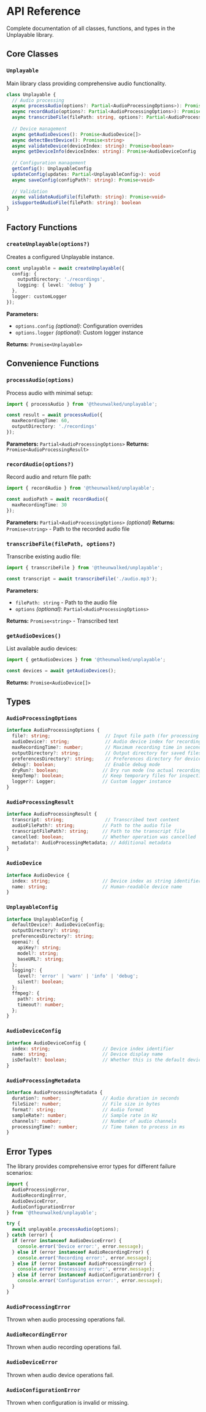 # API Reference

Complete documentation of all classes, functions, and types in the Unplayable library.

## Core Classes

### `Unplayable`

Main library class providing comprehensive audio functionality.

```typescript
class Unplayable {
  // Audio processing
  async processAudio(options?: Partial<AudioProcessingOptions>): Promise<AudioProcessingResult>
  async recordAudio(options?: Partial<AudioProcessingOptions>): Promise<string>
  async transcribeFile(filePath: string, options?: Partial<AudioProcessingOptions>): Promise<string>
  
  // Device management
  async getAudioDevices(): Promise<AudioDevice[]>
  async detectBestDevice(): Promise<string>
  async validateDevice(deviceIndex: string): Promise<boolean>
  async getDeviceInfo(deviceIndex: string): Promise<AudioDeviceConfig | null>
  
  // Configuration management
  getConfig(): UnplayableConfig
  updateConfig(updates: Partial<UnplayableConfig>): void
  async saveConfig(configPath?: string): Promise<void>
  
  // Validation
  async validateAudioFile(filePath: string): Promise<void>
  isSupportedAudioFile(filePath: string): boolean
}
```

## Factory Functions

### `createUnplayable(options?)`

Creates a configured Unplayable instance.

```typescript
const unplayable = await createUnplayable({
  config: {
    outputDirectory: './recordings',
    logging: { level: 'debug' }
  },
  logger: customLogger
});
```

**Parameters:**
- `options.config` *(optional)*: Configuration overrides
- `options.logger` *(optional)*: Custom logger instance

**Returns:** `Promise<Unplayable>`

## Convenience Functions

### `processAudio(options)`

Process audio with minimal setup:

```typescript
import { processAudio } from '@theunwalked/unplayable';

const result = await processAudio({
  maxRecordingTime: 60,
  outputDirectory: './recordings'
});
```

**Parameters:** `Partial<AudioProcessingOptions>`
**Returns:** `Promise<AudioProcessingResult>`

### `recordAudio(options?)`

Record audio and return file path:

```typescript
import { recordAudio } from '@theunwalked/unplayable';

const audioPath = await recordAudio({
  maxRecordingTime: 30
});
```

**Parameters:** `Partial<AudioProcessingOptions>` *(optional)*
**Returns:** `Promise<string>` - Path to the recorded audio file

### `transcribeFile(filePath, options?)`

Transcribe existing audio file:

```typescript
import { transcribeFile } from '@theunwalked/unplayable';

const transcript = await transcribeFile('./audio.mp3');
```

**Parameters:**
- `filePath: string` - Path to the audio file
- `options` *(optional)*: `Partial<AudioProcessingOptions>`

**Returns:** `Promise<string>` - Transcribed text

### `getAudioDevices()`

List available audio devices:

```typescript
import { getAudioDevices } from '@theunwalked/unplayable';

const devices = await getAudioDevices();
```

**Returns:** `Promise<AudioDevice[]>`

## Types

### `AudioProcessingOptions`

```typescript
interface AudioProcessingOptions {
  file?: string;                    // Input file path (for processing existing files)
  audioDevice?: string;             // Audio device index for recording
  maxRecordingTime?: number;        // Maximum recording time in seconds
  outputDirectory?: string;         // Output directory for saved files
  preferencesDirectory?: string;    // Preferences directory for device config
  debug?: boolean;                  // Enable debug mode
  dryRun?: boolean;                // Dry run mode (no actual recording/processing)
  keepTemp?: boolean;              // Keep temporary files for inspection
  logger?: Logger;                 // Custom logger instance
}
```

### `AudioProcessingResult`

```typescript
interface AudioProcessingResult {
  transcript: string;               // Transcribed text content
  audioFilePath?: string;          // Path to the audio file
  transcriptFilePath?: string;     // Path to the transcript file
  cancelled: boolean;              // Whether operation was cancelled
  metadata?: AudioProcessingMetadata; // Additional metadata
}
```

### `AudioDevice`

```typescript
interface AudioDevice {
  index: string;                   // Device index as string identifier
  name: string;                    // Human-readable device name
}
```

### `UnplayableConfig`

```typescript
interface UnplayableConfig {
  defaultDevice?: AudioDeviceConfig;
  outputDirectory?: string;
  preferencesDirectory?: string;
  openai?: {
    apiKey?: string;
    model?: string;
    baseURL?: string;
  };
  logging?: {
    level?: 'error' | 'warn' | 'info' | 'debug';
    silent?: boolean;
  };
  ffmpeg?: {
    path?: string;
    timeout?: number;
  };
}
```

### `AudioDeviceConfig`

```typescript
interface AudioDeviceConfig {
  index: string;                   // Device index identifier
  name: string;                    // Device display name
  isDefault?: boolean;             // Whether this is the default device
}
```

### `AudioProcessingMetadata`

```typescript
interface AudioProcessingMetadata {
  duration?: number;               // Audio duration in seconds
  fileSize?: number;               // File size in bytes
  format?: string;                 // Audio format
  sampleRate?: number;             // Sample rate in Hz
  channels?: number;               // Number of audio channels
  processingTime?: number;         // Time taken to process in ms
}
```

## Error Types

The library provides comprehensive error types for different failure scenarios:

```typescript
import { 
  AudioProcessingError,
  AudioRecordingError, 
  AudioDeviceError,
  AudioConfigurationError 
} from '@theunwalked/unplayable';

try {
  await unplayable.processAudio(options);
} catch (error) {
  if (error instanceof AudioDeviceError) {
    console.error('Device error:', error.message);
  } else if (error instanceof AudioRecordingError) {
    console.error('Recording error:', error.message);
  } else if (error instanceof AudioProcessingError) {
    console.error('Processing error:', error.message);
  } else if (error instanceof AudioConfigurationError) {
    console.error('Configuration error:', error.message);
  }
}
```

### `AudioProcessingError`

Thrown when audio processing operations fail.

### `AudioRecordingError`

Thrown when audio recording operations fail.

### `AudioDeviceError`

Thrown when audio device operations fail.

### `AudioConfigurationError`

Thrown when configuration is invalid or missing. 